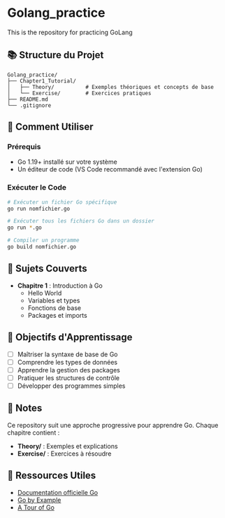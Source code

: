 # Golang_practice
This is the repository for practicing GoLang

## 📚 Structure du Projet

```
Golang_practice/
├── Chapter1_Tutorial/
│   ├── Theory/          # Exemples théoriques et concepts de base
│   └── Exercise/        # Exercices pratiques
├── README.md
└── .gitignore
```

## 🚀 Comment Utiliser

### Prérequis
- Go 1.19+ installé sur votre système
- Un éditeur de code (VS Code recommandé avec l'extension Go)

### Exécuter le Code
```bash
# Exécuter un fichier Go spécifique
go run nomfichier.go

# Exécuter tous les fichiers Go dans un dossier
go run *.go

# Compiler un programme
go build nomfichier.go
```

## 📖 Sujets Couverts

- **Chapitre 1** : Introduction à Go
  - Hello World
  - Variables et types
  - Fonctions de base
  - Packages et imports

## 🎯 Objectifs d'Apprentissage

- [ ] Maîtriser la syntaxe de base de Go
- [ ] Comprendre les types de données
- [ ] Apprendre la gestion des packages
- [ ] Pratiquer les structures de contrôle
- [ ] Développer des programmes simples

## 📝 Notes

Ce repository suit une approche progressive pour apprendre Go. Chaque chapitre contient :
- **Theory/** : Exemples et explications
- **Exercise/** : Exercices à résoudre

## 🔗 Ressources Utiles

- [Documentation officielle Go](https://golang.org/doc/)
- [Go by Example](https://gobyexample.com/)
- [A Tour of Go](https://tour.golang.org/)

